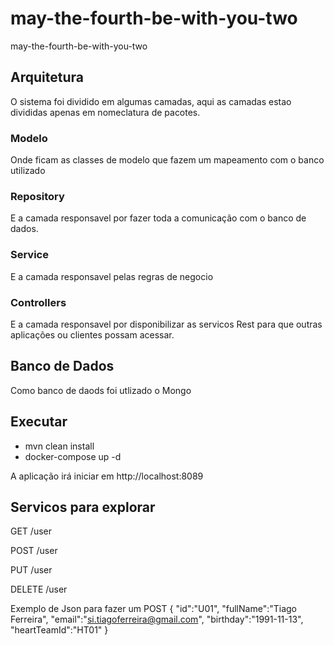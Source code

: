 # may-the-fourth-be-with-you-two
may-the-fourth-be-with-you-two

## Arquitetura

O sistema foi dividido em algumas camadas, aqui as camadas estao divididas apenas em nomeclatura de pacotes.

### Modelo
Onde ficam as classes de modelo que fazem um mapeamento com o banco utilizado

### Repository
E a camada responsavel por fazer toda a comunicação com o banco de dados.

### Service
E a camada responsavel pelas regras de negocio

### Controllers
E a camada responsavel por disponibilizar as servicos Rest para que outras aplicações ou clientes possam acessar.

## Banco de Dados
Como banco de daods foi utlizado o Mongo

## Executar

- mvn clean install
- docker-compose up -d

A aplicação irá iniciar em http://localhost:8089

## Servicos para explorar

GET /user

POST /user

PUT /user

DELETE /user

Exemplo de Json para fazer um POST
{
"id":"U01",
"fullName":"Tiago Ferreira",
"email":"si.tiagoferreira@gmail.com",
"birthday":"1991-11-13",
"heartTeamId":"HT01"
}